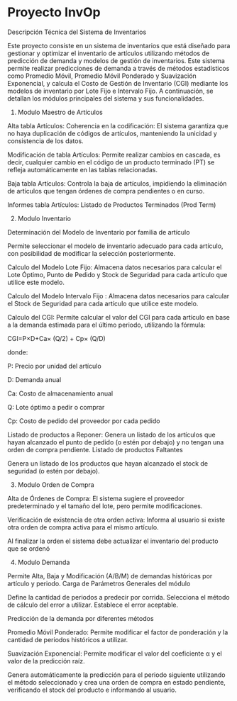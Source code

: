 
# Proyecto InvOp

Descripción Técnica del Sistema de Inventarios

Este proyecto consiste en un sistema de inventarios que está diseñado para gestionar y optimizar el inventario de artículos utilizando métodos de predicción de demanda y modelos de gestión de inventarios. Este sistema permite realizar predicciones de demanda a través de métodos estadísticos como Promedio Móvil, Promedio Móvil Ponderado y Suavización Exponencial, y calcula el Costo de Gestión de Inventario (CGI) mediante los modelos de inventario por Lote Fijo e Intervalo Fijo. A continuación, se detallan los módulos principales del sistema y sus funcionalidades.

1. Modulo Maestro de Artículos
   
Alta tabla Artículos:
Coherencia en la codificación: El sistema garantiza que no haya duplicación de códigos de artículos, manteniendo la unicidad y consistencia de los datos.

Modificación de tabla Artículos: Permite realizar cambios en cascada, es decir, cualquier cambio en el código de un producto terminado (PT) se refleja automáticamente en las tablas relacionadas.

Baja tabla Artículos: Controla la baja de artículos, impidiendo la eliminación de artículos que tengan órdenes de compra pendientes o en curso.

Informes tabla Artículos:
Listado de Productos Terminados (Prod Term)

2. Modulo Inventario
   
Determinación del Modelo de Inventario por familia de artículo

Permite seleccionar el modelo de inventario adecuado para cada artículo, con posibilidad de modificar la selección posteriormente.

Calculo del Modelo Lote Fijo: Almacena datos necesarios para calcular el Lote Óptimo, Punto de Pedido y Stock de Seguridad para cada artículo que utilice este modelo.

Calculo del Modelo Intervalo Fijo : Almacena datos necesarios para calcular el Stock de Seguridad para cada artículo que utilice este modelo.

Calculo del CGI: Permite calcular el valor del CGI para cada artículo en base a la demanda estimada para el último periodo, utilizando la fórmula:

CGI=P×D+Ca× (Q/2) + Cp× (Q/D)
​

donde:

P: Precio por unidad del artículo

D: Demanda anual

Ca: Costo de almacenamiento anual

Q: Lote óptimo a pedir o comprar

Cp: Costo de pedido del proveedor por cada pedido

Listado de productos a Reponer: Genera un listado de los artículos que hayan alcanzado el punto de pedido (o estén por debajo) y no tengan una orden de compra pendiente.
Listado de productos Faltantes

Genera un listado de los productos que hayan alcanzado el stock de seguridad (o estén por debajo).

3. Modulo Orden de Compra
   
Alta de Órdenes de Compra: El sistema sugiere el proveedor predeterminado y el tamaño del lote, pero permite modificaciones.

Verificación de existencia de otra orden activa: Informa al usuario si existe otra orden de compra activa para el mismo artículo.

Al finalizar la orden el sistema debe actualizar el inventario del producto que se ordenó

4. Modulo Demanda

Permite Alta, Baja y Modificación (A/B/M) de demandas históricas por artículo y periodo.
Carga de Parámetros Generales del módulo

Define la cantidad de periodos a predecir por corrida.
Selecciona el método de cálculo del error a utilizar.
Establece el error aceptable.

Predicción de la demanda por diferentes métodos

Promedio Móvil Ponderado: Permite modificar el factor de ponderación y la cantidad de periodos históricos a utilizar.

Suavización Exponencial: Permite modificar el valor del coeficiente
α y el valor de la predicción raíz.

Genera automáticamente la predicción para el periodo siguiente utilizando el método seleccionado y crea una orden de compra en estado pendiente, verificando el stock del producto e informando al usuario.
